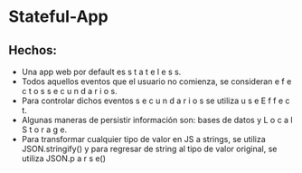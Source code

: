 # Stateful-App

## Hechos:

* Una app web por default es s t a t e l e s s.
* Todos aquellos eventos que el usuario no comienza, se consideran e f e c t o s   s e c u n d a r i o s.
* Para controlar dichos eventos s e c u n d a r i o s se utiliza u s e E f f e c t.
* Algunas maneras de persistir información son: bases de datos y L o c a l S t o r a g e.
* Para transformar cualquier tipo de valor en JS a strings, se utiliza JSON.stringify() y para regresar de string al tipo de valor original, se utiliza JSON.p a r s e()
